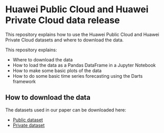 # Huawei Public Cloud and Huawei Private Cloud data release

This repository explains how to use the Huawei Public Cloud and Huawei Private Cloud datasets and where to download the data.

This repository explains:
* Where to download the data
* How to load the data as a Pandas DataFrame in a Jupyter Notebook
* How to make some basic plots of the data
* How to do some basic time series forecasting using the Darts framework


## How to download the data

The datasets used in our paper can be downloaded here:

* [Public dataset](https://sir-dataset.obs.cn-east-3.myhuaweicloud.com/dataset/public_dataset/public_dataset.zip)
* [Private dataset](https://sir-dataset.obs.cn-east-3.myhuaweicloud.com/dataset/public_dataset/public_dataset.zip)


